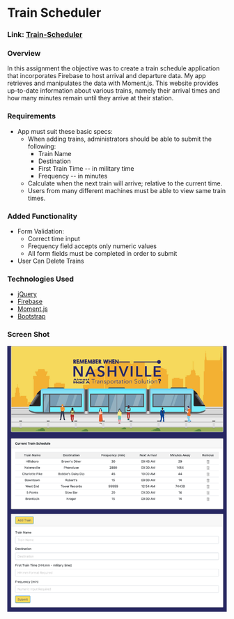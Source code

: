 # Train Scheduler

### Link: [Train-Scheduler](https://matthewemichael.github.io/train-scheduler/index.html)

### Overview

In this assignment the objective was to create a train schedule application that incorporates Firebase to host arrival and departure data. My app retrieves and manipulates the data with Moment.js. This website provides up-to-date information about various trains, namely their arrival times and how many minutes remain until they arrive at their station.

### Requirements

* App must suit these basic specs:
  * When adding trains, administrators should be able to submit the following:
    * Train Name
    * Destination 
    * First Train Time -- in military time
    * Frequency -- in minutes
  * Calculate when the next train will arrive; relative to the current time.
  * Users from many different machines must be able to view same train times.

### Added Functionality

* Form Validation:
    * Correct time input
    * Frequency field accepts only numeric values 
    * All form fields must be completed in order to submit
* User Can Delete Trains

### Technologies Used
- [jQuery](https://api.jquery.com/)
- [Firebase](https://firebase.google.com/)
- [Moment.js](https://momentjs.com/)
- [Bootstrap](https://getbootstrap.com/docs/4.0/getting-started/introduction/)

### Screen Shot
![screen shot](assets/images/train-screenshot.png)
